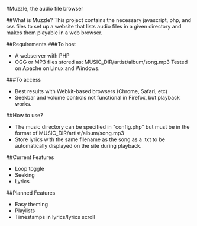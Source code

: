#Muzzle, the audio file browser

##What is Muzzle?
This project contains the necessary javascript, php, and css files to set up a website that lists audio files in a given directory and makes them playable in a web browser.

##Requirements
###To host

*	A webserver with PHP
*	OGG or MP3 files stored as: MUSIC_DIR/artist/album/song.mp3
Tested on Apache on Linux and Windows.

###To access

*	Best results with Webkit-based browsers (Chrome, Safari, etc)
*	Seekbar and volume controls not functional in Firefox, but playback works.

##How to use?
*	The music directory can be specified in "config.php" but must be in the format of MUSIC_DIR/artist/album/song.mp3
*	Store lyrics with the same filename as the song as a .txt to be automatically displayed on the site during playback.

##Current Features
*   Loop toggle
*   Seeking
*   Lyrics

##Planned Features
*   Easy theming
*   Playlists
*   Timestamps in lyrics/lyrics scroll
